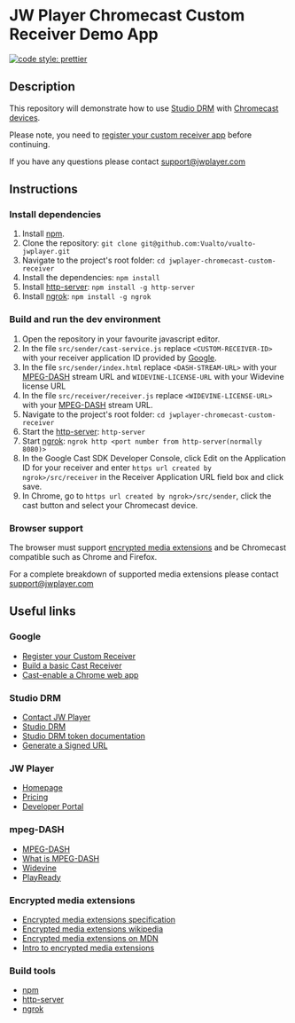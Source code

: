 # JW Player Chromecast Custom Receiver Demo App

[![code style: prettier](https://img.shields.io/badge/code_style-prettier-ff69b4.svg?style=flat-square)](https://github.com/prettier/prettier)

## Description

This repository will demonstrate how to use [Studio DRM](https://docs.jwplayer.com/platform/docs/protection-studio-drm-get-started) with [Chromecast devices](https://www.google.com/chromecast/built-in/).

Please note, you need to [register your custom receiver app](https://developers.google.com/cast/docs/registration#RegisterApp) before continuing.

If you have any questions please contact [support@jwplayer.com](mailto:support@jwplayer.com)

## Instructions

### Install dependencies

1. Install [npm](https://www.npmjs.com/).
2. Clone the repository: `git clone git@github.com:Vualto/vualto-jwplayer.git`
3. Navigate to the project's root folder: `cd jwplayer-chromecast-custom-receiver`
4. Install the dependencies: `npm install`
5. Install [http-server](https://www.npmjs.com/package/http-server): `npm install -g http-server`
6. Install [ngrok](https://www.npmjs.com/package/ngrok): `npm install -g ngrok`

### Build and run the dev environment

1. Open the repository in your favourite javascript editor.
2. In the file `src/sender/cast-service.js` replace `<CUSTOM-RECEIVER-ID>` with your receiver application ID provided by [Google](https://developers.google.com/cast/codelabs/cast-receiver#3).
3. In the file `src/sender/index.html` replace `<DASH-STREAM-URL>` with your [MPEG-DASH](https://en.wikipedia.org/wiki/Dynamic_Adaptive_Streaming_over_HTTP) stream URL and `WIDEVINE-LICENSE-URL` with your Widevine license URL
4. In the file `src/receiver/receiver.js` replace `<WIDEVINE-LICENSE-URL>` with your [MPEG-DASH](https://en.wikipedia.org/wiki/Dynamic_Adaptive_Streaming_over_HTTP) stream URL.
5. Navigate to the project's root folder: `cd jwplayer-chromecast-custom-receiver`
6. Start the [http-server](https://www.npmjs.com/package/http-server): `http-server`
7. Start [ngrok](https://www.npmjs.com/package/ngrok): `ngrok http <port number from http-server(normally 8080)>`
8. In the Google Cast SDK Developer Console, click Edit on the Application ID for your receiver and enter `https url created by ngrok>/src/receiver` in the Receiver Application URL field box and click save.
9. In Chrome, go to `https url created by ngrok>/src/sender`, click the cast button and select your Chromecast device.

### Browser support

The browser must support [encrypted media extensions](https://www.w3.org/TR/2016/CR-encrypted-media-20160705/) and be Chromecast compatible such as Chrome and Firefox.

For a complete breakdown of supported media extensions please contact [support@jwplayer.com](mailto:support@jwplayer.com)

## Useful links

### Google

-   [Register your Custom Receiver](https://developers.google.com/cast/docs/registration#RegisterApp)
-   [Build a basic Cast Receiver](https://developers.google.com/cast/codelabs/cast-receiver#0)
-   [Cast-enable a Chrome web app](https://developers.google.com/cast/codelabs/cast-videos-chrome#0)

### Studio DRM

-   [Contact JW Player](https://support.jwplayer.com/)
-   [Studio DRM](https://developer.jwplayer.com/jwplayer/docs/studio-drm-standalone-getting-started)
-   [Studio DRM token documentation](https://developer.jwplayer.com/jwplayer/docs/studio-drm-token-api-v2)
-   [Generate a Signed URL](https://docs.jwplayer.com/platform/docs/protection-studio-drm-generate-a-signed-content-url-for-drm-playback#sample-code)

### JW Player

-   [Homepage](https://www.jwplayer.com/)
-   [Pricing](https://www.jwplayer.com/pricing/)
-   [Developer Portal](https://developer.jwplayer.com)

### mpeg-DASH

-   [MPEG-DASH](https://en.wikipedia.org/wiki/Dynamic_Adaptive_Streaming_over_HTTP)
-   [What is MPEG-DASH](https://www.streamingmedia.com/Articles/Editorial/What-Is-.../What-is-MPEG-DASH-79041.aspx)
-   [Widevine](https://www.widevine.com/)
-   [PlayReady](https://www.microsoft.com/playready/)

### Encrypted media extensions

-   [Encrypted media extensions specification](https://www.w3.org/TR/2016/CR-encrypted-media-20160705/)
-   [Encrypted media extensions wikipedia](https://en.wikipedia.org/wiki/Encrypted_Media_Extensions)
-   [Encrypted media extensions on MDN](https://developer.mozilla.org/en-US/docs/Web/API/Encrypted_Media_Extensions_API)
-   [Intro to encrypted media extensions](https://www.html5rocks.com/en/tutorials/eme/basics/)

### Build tools

-   [npm](https://www.npmjs.com/)
-   [http-server](https://www.npmjs.com/package/http-server)
-   [ngrok](https://www.npmjs.com/package/ngrok)
